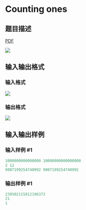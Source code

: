 # Counting ones

## 题目描述

[problemUrl]: https://uva.onlinejudge.org/index.php?option=com_onlinejudge&Itemid=8&category=602&page=show_problem&problem=4408

[PDF](https://uva.onlinejudge.org/external/126/p12670.pdf)

![](https://cdn.luogu.com.cn/upload/vjudge_pic/UVA12670/d27e0ab2def587648946a1484921551a600ca92b.png)

## 输入输出格式

### 输入格式

![](https://cdn.luogu.com.cn/upload/vjudge_pic/UVA12670/6a73bd1a12fd2a2e7c0b3c3fa83cea3647be1c04.png)

### 输出格式

![](https://cdn.luogu.com.cn/upload/vjudge_pic/UVA12670/ac7a544c90e4780d15169e62976b4fd62cbaf2fc.png)

## 输入输出样例

### 输入样例 #1

```cpp
1000000000000000 10000000000000000
2 12
9007199254740992 9007199254740992
```


### 输出样例 #1

```cpp
239502115812196372
21
1
```


